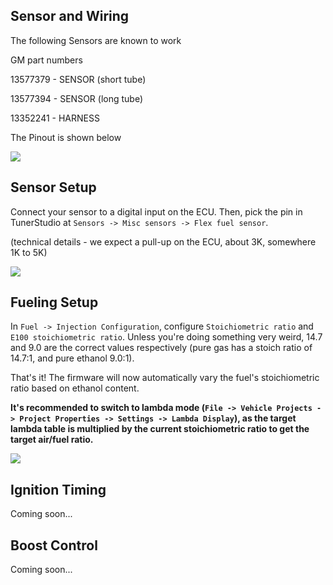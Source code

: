 ## Sensor and Wiring

The following Sensors are known to work

GM part numbers

13577379 - SENSOR (short tube)

13577394 - SENSOR (long tube) 

13352241 - HARNESS 

The Pinout is shown below

![](https://i.imgur.com/RGOmlZq.png)


## Sensor Setup

Connect your sensor to a digital input on the ECU. Then, pick the pin in TunerStudio at `Sensors -> Misc sensors -> Flex fuel sensor`.

(technical details - we expect a pull-up on the ECU, about 3K, somewhere 1K to 5K)

![](https://i.imgur.com/a3NWAhn.png)

## Fueling Setup

In `Fuel -> Injection Configuration`, configure `Stoichiometric ratio` and `E100 stoichiometric ratio`.  Unless you're doing something very weird, 14.7 and 9.0 are the correct values respectively (pure gas has a stoich ratio of 14.7:1, and pure ethanol 9.0:1).

That's it! The firmware will now automatically vary the fuel's stoichiometric ratio based on ethanol content.

**It's recommended to switch to lambda mode (`File -> Vehicle Projects -> Project Properties -> Settings -> Lambda Display`), as the target lambda table is multiplied by the current stoichiometric ratio to get the target air/fuel ratio.**

![](https://i.imgur.com/mRKFNjT.png)

## Ignition Timing

Coming soon...

## Boost Control

Coming soon...